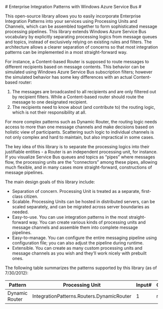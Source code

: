 ﻿<a name="anchor-name-here" />
# Enterprise Integration Patterns with Windows Azure Service Bus #

This open-source library allows you to easily incorporate Enterprise Integration Patterns into your services using Processing Units and Channels, which can be assembled together to form sophisticated message processing pipelines. This library extends Windows Azure Service Bus vocabulary by explicitly separating processing logics from message queues and topics, instead of exclusively relying on existing rules and filters. The architecture allows a clearer separation of concerns so that most integration patterns can be implemented in a most straight-forward way.   

For instance, a Content-based Router is supposed to route messages to different recipients based on message contents. This behavior can be simulated using Windows Azure Service Bus subscription filters; however the simulated behavior has some key differences with an actual Content-based router:  
1)	The messages are broadcasted to all recipients and are only filtered out by recipient filters. While a Content-based router should route the message to one designated recipient.  
2)	The recipients need to know about (and contribute to) the routing logic, which is not their responsibility at all.   

For more complex patterns such as Dynamic Router, the routing logic needs access to more than one message channels and make decisions based on holistic view of participants. Scattering such logic to individual channels is not only complex and hard to maintain, but also impractical in some cases.   

The key idea of this library is to separate the processing logics into their justifiable entities - a Router is an independent processing unit, for instance. If you visualize Service Bus queues and topics as “pipes” where messages flow, the processing units are the “connectors” among these pipes, allowing much flexible, and in many cases more straight-forward, constructions of message pipelines.  

The main design goals of this library include:  

 - Separation of concern. Processing Unit is treated as a separate, first-class citizen.  
 - Scalable. Processing Units can be hosted in distributed servers, can be scaled separately, and can be migrated across server boundaries as needed.
 - Easy-to-use. You can use integration patterns in the most straight-forward way. You can create various kinds of processing units and message channels and assemble them into complete message pipelines.
 - Easy-to-manage.  You can configure the entire messaging pipeline using configuration file; you can also adjust the pipeline during runtime. 
 - Extensible. You can create as many custom processing units and message channels as you wish and they’ll work nicely with prebuilt ones.   

The following table summarizes the patterns supported by this library (as of 7/30/2012):

 **Pattern**|**Processing Unit**|**Input#**|**Output#**|**Control#**
 --------|--------|--------|--------|--------
 Dynamic Router|IntegrationPatterns.Routers.DynamicRouter|1|n|1
